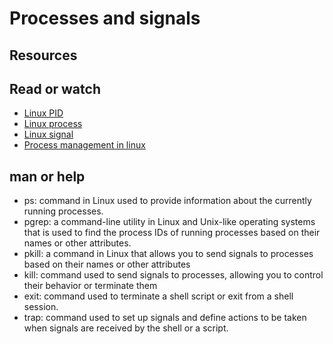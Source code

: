 # Processes and signals

## Resources

## Read or watch

- [Linux PID][1]
- [Linux process][2]
- [Linux signal][3]
- [Process management in linux][4]

[1]: https://intranet.alxswe.com/rltoken/qVGxUt1QMIV4B4oVrQBlQg
[2]: https://intranet.alxswe.com/rltoken/px2TdWSjVO8i9SB5gHchAw
[3]: https://intranet.alxswe.com/rltoken/qQSGz9CN52PVF3IPCuaRiw
[4]: https://intranet.alxswe.com/rltoken/XlYrlghzNZ6Z1cbI_IPaiA

## man or help

- ps: command in Linux used to provide information about the currently running processes.
- pgrep: a command-line utility in Linux and Unix-like operating systems that is used to find the process IDs of running processes based on their names or other attributes.
- pkill: a command in Linux that allows you to send signals to processes based on their names or other attributes
- kill:  command used to send signals to processes, allowing you to control their behavior or terminate them
- exit: command used to terminate a shell script or exit from a shell session.
- trap: command used to set up signals and define actions to be taken when signals are received by the shell or a script.
